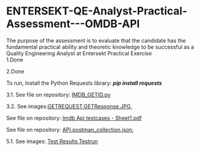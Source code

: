 # ENTERSEKT-QE-Analyst-Practical-Assessment---OMDB-API
The purpose of the assessment is to evaluate that the candidate has the fundamental practical ability and theoretic knowledge to be successful as a Quality Engineering Analyst at Entersekt
Practical Exercise<br>
1.Done

2.Done

To run, Install the Python Requests library: ***pip install requests***

3.1. See file on repository: [IMDB_GETID.py](https://github.com/Josh1866/ENTERSEKT-QE-Analyst-Practical-Assessment---OMDB-API/blob/master/IMDB_GETID.py)

3.2. See images:[GETREQUEST](https://github.com/Josh1866/ENTERSEKT-QE-Analyst-Practical-Assessment---OMDB-API/blob/master/GETREQUEST),[GETResponse.JPG](https://github.com/Josh1866/ENTERSEKT-QE-Analyst-Practical-Assessment---OMDB-API/blob/master/GETResponse.JPG),

See file on repository: [Imdb Api testcases - Sheet1.pdf](https://github.com/Josh1866/ENTERSEKT-QE-Analyst-Practical-Assessment---OMDB-API/blob/master/Imdb%20Api%20testcases%20-%20Sheet1.pdf)

See file on repository: [API.postman_collection.json](https://github.com/Josh1866/ENTERSEKT-QE-Analyst-Practical-Assessment---OMDB-API/blob/master/API.postman_collection.json),

5.1. See images: [Test Results](https://github.com/Josh1866/ENTERSEKT-QE-Analyst-Practical-Assessment---OMDB-API/blob/master/Test%20Results.PNG),[Testrun](https://github.com/Josh1866/ENTERSEKT-QE-Analyst-Practical-Assessment---OMDB-API/blob/master/Testrun.PNG)
